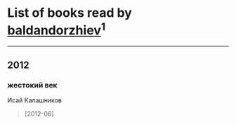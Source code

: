 # List of books read by [baldandorzhiev](http://vk.com/id13354008)<sup>1</sup>
---

## 2012

### жестокий век
Исай Калашников
> [2012-06] 



